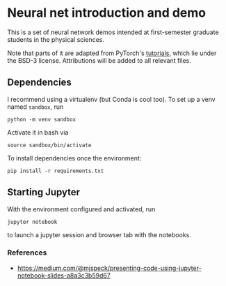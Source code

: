 # Neural net introduction and demo
This is a set of neural network demos intended at first-semester graduate students in the physical sciences. 

Note that parts of it are adapted from PyTorch's [tutorials](https://github.com/pytorch/tutorials), which lie under the BSD-3 license. Attributions will be added to all relevant files.


## Dependencies
I recommend using a virtualenv (but Conda is cool too). To set up a venv named `sandbox`, run

```
python -m venv sandbox
```

Activate it in bash via 
```
source sandbox/bin/activate
```

To install dependencies once the environment:

``` 
pip install -r requirements.txt
```


## Starting Jupyter

With the environment configured and activated, run
```
jupyter notebook
```
to launch a jupyter session and browser tab with the notebooks.


### References
* https://medium.com/@mjspeck/presenting-code-using-jupyter-notebook-slides-a8a3c3b59d67



